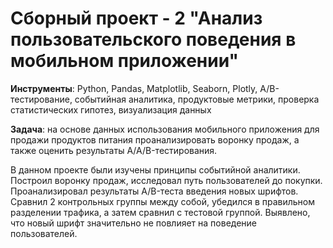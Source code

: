 # Сборный проект - 2 "Анализ пользовательского поведения в мобильном приложении"

__Инструменты__: Python, Pandas, Matplotlib, Seaborn, Plotly, А/В-тестирование, событийная аналитика, продуктовые метрики, проверка статистических гипотез, визуализация данных

__Задача__: на основе данных использования мобильного приложения для продажи продуктов питания проанализировать воронку продаж, а также оценить результаты A/A/B-тестирования.

В данном проекте были изучены принципы событийной аналитики. Построил воронку продаж, исследовал путь пользователей до покупки. Проанализировал результаты A/B-теста введения новых шрифтов. Сравнил 2 контрольных группы между собой, убедился в правильном разделении трафика, а затем сравнил с тестовой группой. Выявлено, что новый шрифт значительно не повлияет на поведение пользователей.